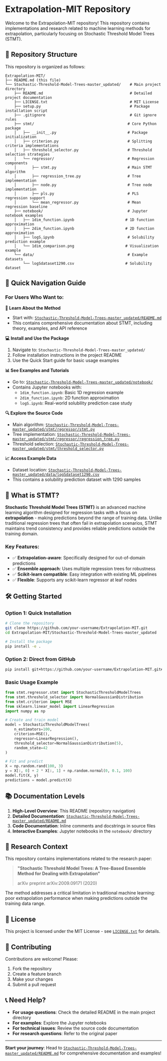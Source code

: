 # Extrapolation-MIT Repository

Welcome to the Extrapolation-MIT repository! This repository contains implementations and research related to machine learning methods for extrapolation, particularly focusing on Stochastic Threshold Model Trees (STMT).

## 📁 Repository Structure

This repository is organized as follows:

```
Extrapolation-MIT/
├── README.md (this file)
└── Stochastic-Threshold-Model-Trees-master_updated/    # Main project directory
    ├── README.md                                       # Detailed project documentation
    ├── LICENSE.txt                                     # MIT License
    ├── setup.py                                        # Package installation script
    ├── .gitignore                                      # Git ignore rules
    ├── stmt/                                          # Core Python package
    │   ├── __init__.py                                # Package initialization
    │   ├── criterion.py                               # Splitting criteria implementations
    │   ├── threshold_selector.py                      # Threshold selection strategies
    │   └── regressor/                                 # Regression components
    │       ├── stmt.py                                # Main STMT algorithm
    │       ├── regression_tree.py                     # Tree implementation
    │       ├── node.py                                # Tree node implementation
    │       ├── pls.py                                 # PLS regression support
    │       └── mean_regressor.py                      # Mean regression baseline
    ├── notebook/                                      # Jupyter notebook examples
    │   ├── 1dim_function.ipynb                       # 1D function approximation
    │   ├── 2dim_function.ipynb                       # 2D function approximation
    │   ├── logS.ipynb                                 # Solubility prediction example
    │   └── 1dim_comparison.png                       # Visualization example
    └── data/                                          # Example datasets
        └── logSdataset1290.csv                       # Solubility dataset
```

## 🚀 Quick Navigation Guide

### For Users Who Want to:

**🔬 Learn About the Method**
- Start with: [`Stochastic-Threshold-Model-Trees-master_updated/README.md`](Stochastic-Threshold-Model-Trees-master_updated/README.md)
- This contains comprehensive documentation about STMT, including theory, examples, and API reference

**💻 Install and Use the Package**
1. Navigate to: `Stochastic-Threshold-Model-Trees-master_updated/`
2. Follow installation instructions in the project README
3. Use the Quick Start guide for basic usage examples

**📊 See Examples and Tutorials**
- Go to: [`Stochastic-Threshold-Model-Trees-master_updated/notebook/`](Stochastic-Threshold-Model-Trees-master_updated/notebook/)
- Contains Jupyter notebooks with:
  - `1dim_function.ipynb`: Basic 1D regression example
  - `2dim_function.ipynb`: 2D function approximation
  - `logS.ipynb`: Real-world solubility prediction case study

**🔍 Explore the Source Code**
- Main algorithm: [`Stochastic-Threshold-Model-Trees-master_updated/stmt/regressor/stmt.py`](Stochastic-Threshold-Model-Trees-master_updated/stmt/regressor/stmt.py)
- Tree implementation: [`Stochastic-Threshold-Model-Trees-master_updated/stmt/regressor/regression_tree.py`](Stochastic-Threshold-Model-Trees-master_updated/stmt/regressor/regression_tree.py)
- Threshold selection: [`Stochastic-Threshold-Model-Trees-master_updated/stmt/threshold_selector.py`](Stochastic-Threshold-Model-Trees-master_updated/stmt/threshold_selector.py)

**📈 Access Example Data**
- Dataset location: [`Stochastic-Threshold-Model-Trees-master_updated/data/logSdataset1290.csv`](Stochastic-Threshold-Model-Trees-master_updated/data/logSdataset1290.csv)
- This contains a solubility prediction dataset with 1290 samples

## 🎯 What is STMT?

**Stochastic Threshold Model Trees (STMT)** is an advanced machine learning algorithm designed for regression tasks with a focus on **extrapolation** - making predictions beyond the range of training data. Unlike traditional regression trees that often fail in extrapolation scenarios, STMT maintains trend consistency and provides reliable predictions outside the training domain.

### Key Features:
- ✅ **Extrapolation-aware**: Specifically designed for out-of-domain predictions
- ✅ **Ensemble approach**: Uses multiple regression trees for robustness
- ✅ **Scikit-learn compatible**: Easy integration with existing ML pipelines
- ✅ **Flexible**: Supports any scikit-learn regressor at leaf nodes

## 🛠️ Getting Started

### Option 1: Quick Installation
```bash
# Clone the repository
git clone https://github.com/your-username/Extrapolation-MIT.git
cd Extrapolation-MIT/Stochastic-Threshold-Model-Trees-master_updated

# Install the package
pip install -e .
```

### Option 2: Direct from GitHub
```bash
pip install git+https://github.com/your-username/Extrapolation-MIT.git#subdirectory=Stochastic-Threshold-Model-Trees-master_updated
```

### Basic Usage Example
```python
from stmt.regressor.stmt import StochasticThresholdModelTrees
from stmt.threshold_selector import NormalGaussianDistribution
from stmt.criterion import MSE
from sklearn.linear_model import LinearRegression
import numpy as np

# Create and train model
model = StochasticThresholdModelTrees(
    n_estimators=100,
    criterion=MSE(),
    regressor=LinearRegression(),
    threshold_selector=NormalGaussianDistribution(5),
    random_state=42
)

# Fit and predict
X = np.random.rand(100, 3)
y = X[:, 0] + 2 * X[:, 1] + np.random.normal(0, 0.1, 100)
model.fit(X, y)
predictions = model.predict(X)
```

## 📚 Documentation Levels

1. **High-Level Overview**: This README (repository navigation)
2. **Detailed Documentation**: [`Stochastic-Threshold-Model-Trees-master_updated/README.md`](Stochastic-Threshold-Model-Trees-master_updated/README.md)
3. **Code Documentation**: Inline comments and docstrings in source files
4. **Interactive Examples**: Jupyter notebooks in the `notebook/` directory

## 🔬 Research Context

This repository contains implementations related to the research paper:
> **"Stochastic Threshold Model Trees: A Tree-Based Ensemble Method for Dealing with Extrapolation"**
> 
> arXiv preprint arXiv:2009.09171 (2020)

The method addresses a critical limitation in traditional machine learning: poor extrapolation performance when making predictions outside the training data range.

## 📄 License

This project is licensed under the MIT License - see [`LICENSE.txt`](Stochastic-Threshold-Model-Trees-master_updated/LICENSE.txt) for details.

## 🤝 Contributing

Contributions are welcome! Please:
1. Fork the repository
2. Create a feature branch
3. Make your changes
4. Submit a pull request

## 📞 Need Help?

- **For usage questions**: Check the detailed README in the main project directory
- **For examples**: Explore the Jupyter notebooks
- **For technical issues**: Review the source code documentation
- **For research questions**: Refer to the original paper

---

**Start your journey**: Head to [`Stochastic-Threshold-Model-Trees-master_updated/README.md`](Stochastic-Threshold-Model-Trees-master_updated/README.md) for comprehensive documentation and examples!